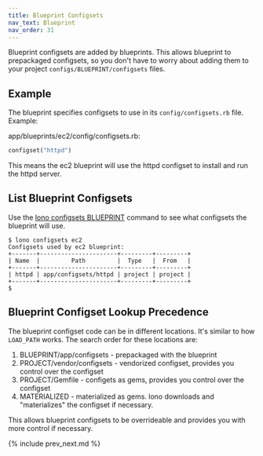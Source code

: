 ```yaml
---
title: Blueprint Configsets
nav_text: Blueprint
nav_order: 31
---
```


Blueprint configsets are added by blueprints. This allows blueprint to prepackaged configsets, so you don't have to worry about adding them to your project `configs/BLUEPRINT/configsets` files.

## Example

The blueprint specifies configsets to use in its `config/configsets.rb` file. Example:

app/blueprints/ec2/config/configsets.rb:

```ruby
configset("httpd")
```

This means the ec2 blueprint will use the httpd configset to install and run the httpd server.

## List Blueprint Configsets

Use the [lono configsets BLUEPRINT](/reference/lono-configsets/) command to see what configsets the blueprint will use.

    $ lono configsets ec2
    Configsets used by ec2 blueprint:
    +-------+----------------------+---------+---------+
    | Name  |         Path         |  Type   |  From   |
    +-------+----------------------+---------+---------+
    | httpd | app/configsets/httpd | project | project |
    +-------+----------------------+---------+---------+
    $

## Blueprint Configset Lookup Precedence

The blueprint configset code can be in different locations. It's similar to how `LOAD_PATH` works. The search order for these locations are:

1. BLUEPRINT/app/configsets - prepackaged with the blueprint
2. PROJECT/vendor/configsets - vendorized configset, provides you control over the configset
3. PROJECT/Gemfile - configets as gems, provides you control over the configset
4. MATERIALIZED - materialized as gems. lono downloads and "materializes" the configset if necessary.

This allows blueprint configsets to be overrideable and provides you with more control if necessary.

{% include prev_next.md %}
